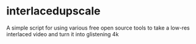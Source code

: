 # interlacedupscale
A simple script for using various free open source tools to take a low-res interlaced video and turn it into glistening 4k
